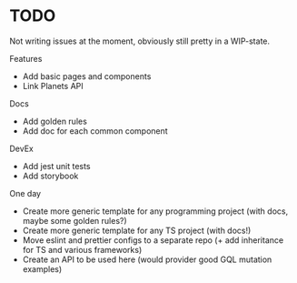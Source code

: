 # TODO

Not writing issues at the moment, obviously still pretty in a WIP-state.

Features

- Add basic pages and components
- Link Planets API

Docs

- Add golden rules
- Add doc for each common component

DevEx

- Add jest unit tests
- Add storybook

One day

- Create more generic template for any programming project (with docs, maybe some golden rules?)
- Create more generic template for any TS project (with docs!)
- Move eslint and prettier configs to a separate repo (+ add inheritance for TS and various frameworks)
- Create an API to be used here (would provider good GQL mutation examples)
